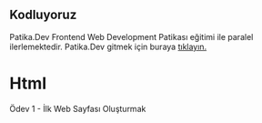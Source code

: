 ## Kodluyoruz

Patika.Dev Frontend Web Development Patikası eğitimi ile paralel ilerlemektedir.
Patika.Dev gitmek için buraya [tıklayın.](https://app.patika.dev/)



# Html
Ödev 1 - İlk Web Sayfası Oluşturmak
